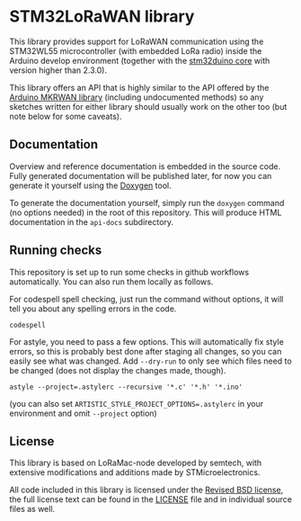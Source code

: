 # STM32LoRaWAN library

This library provides support for LoRaWAN communication using the
STM32WL55 microcontroller (with embedded LoRa radio) inside the Arduino
develop environment (together with the [stm32duino
core](https://github.com/stm32duino/Arduino_Core_STM32) with version higher than 2.3.0).

This library offers an API that is highly similar to the API offered by
the [Arduino MKRWAN
library](https://www.arduino.cc/reference/en/libraries/mkrwan/)
(including undocumented methods) so any sketches written for either
library should usually work on the other too (but note below for some
caveats).

## Documentation
Overview and reference documentation is embedded in the source code.
Fully generated documentation will be published later, for now you can
generate it yourself using the [Doxygen](https://doxygen.nl/) tool.

To generate the documentation yourself, simply run the `doxygen` command
(no options needed) in the root of this repository. This will produce
HTML documentation in the `api-docs` subdirectory.

## Running checks
This repository is set up to run some checks in github workflows
automatically. You can also run them locally as follows.

For codespell spell checking, just run the command without options, it
will tell you about any spelling errors in the code.

    codespell

For astyle, you need to pass a few options. This will automatically fix
style errors, so this is probably best done after staging all changes,
so you can easily see what was changed. Add `--dry-run` to only see
which files need to be changed (does not display the changes made,
though).

    astyle --project=.astylerc --recursive '*.c' '*.h' '*.ino'

(you can also set `ARTISTIC_STYLE_PROJECT_OPTIONS=.astylerc` in your
environment and omit `--project` option)

## License
This library is based on LoRaMac-node developed by semtech, with
extensive modifications and additions made by STMicroelectronics.

All code included in this library is licensed under the [Revised BSD
license](https://spdx.org/licenses/BSD-3-Clause.html), the full license
text can be found in the [LICENSE]() file and in individual source files
as well.
